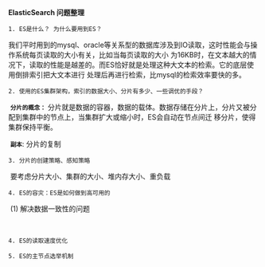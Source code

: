 **ElasticSearch 问题整理**

``1. ES是什么？ 为什么要用到ES？``

​	我们平时用到的mysql、oracle等关系型的数据库涉及到IO读取，这时性能会与操作系统每页读取的大小有关，比如当每页读取的大小	为16KB时，在文本越大的情况下，读取的性能是越差的。而ES恰好就是处理这种大文本的检索。它的底层使用倒排索引把大文本进行  	处理后再进行检索，比mysql的检索效率要快的多。



``2. 使用的ES集群架构，索引的数据大小、分片有多少、一些调优的手段？``

​	**``分片的概念：``** 分片就是数据的容器，数据的载体。数据存储在分片上，分片又被分配到集群中的节点上，当集群扩大或缩小时，ES会自动在节点间迁	移分片，使得集群保持平衡。

​	**``副本``**: 分片的复制



``3. 分片的创建策略、感知策略``

​	要考虑分片大小、集群的大小、堆内存大小、重负载





``4. ES的容灾：ES是如何做到高可用的``

​	(1) 解决数据一致性的问题

​		



``4. ES的读取速度优化``





``5. ES的主节点选举机制``







